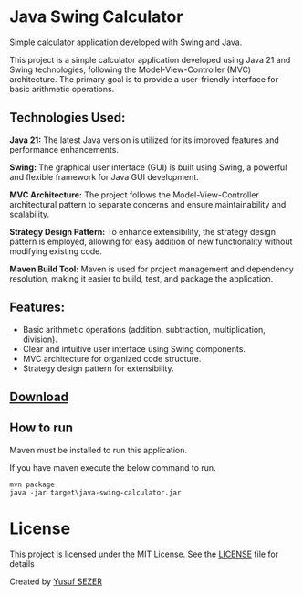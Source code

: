 # Java Swing Calculator

Simple calculator application developed with Swing and Java.

This project is a simple calculator application developed using Java 21 and Swing technologies, following the Model-View-Controller (MVC) architecture. The primary goal is to provide a user-friendly interface for basic arithmetic operations.

## Technologies Used:

**Java 21:** The latest Java version is utilized for its improved features and performance enhancements.

**Swing:** The graphical user interface (GUI) is built using Swing, a powerful and flexible framework for Java GUI development.

**MVC Architecture:** The project follows the Model-View-Controller architectural pattern to separate concerns and ensure maintainability and scalability.

**Strategy Design Pattern:** To enhance extensibility, the strategy design pattern is employed, allowing for easy addition of new functionality without modifying existing code.

**Maven Build Tool:** Maven is used for project management and dependency resolution, making it easier to build, test, and package the application.

## Features:

- Basic arithmetic operations (addition, subtraction, multiplication, division).
- Clear and intuitive user interface using Swing components.
- MVC architecture for organized code structure.
- Strategy design pattern for extensibility.

## [Download](https://github.com/yusufsefasezer/java-swing-calculator/archive/master.zip)

## How to run

Maven must be installed to run this application.

If you have maven execute the below command to run.

```
mvn package
java -jar target\java-swing-calculator.jar
```

# License
This project is licensed under the MIT License. See the [LICENSE](LICENSE) file for details

Created by [Yusuf SEZER](http://www.yusufsezer.com)
